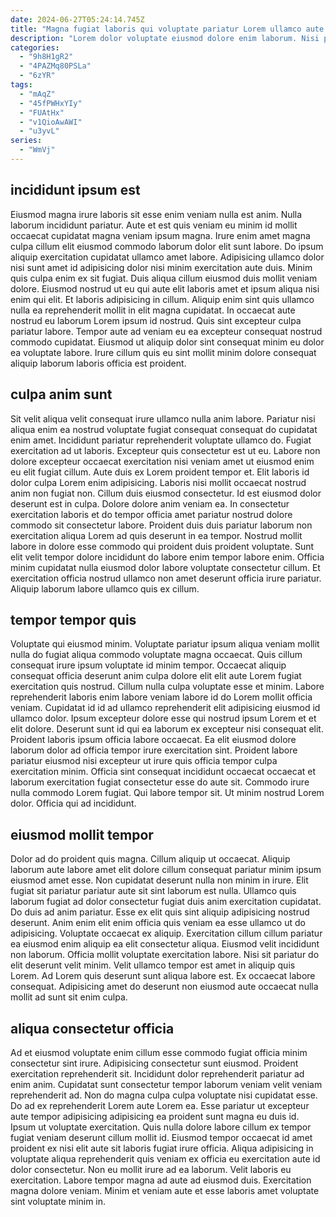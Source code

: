 ```yaml
---
date: 2024-06-27T05:24:14.745Z
title: "Magna fugiat laboris qui voluptate pariatur Lorem ullamco aute enim voluptate."
description: "Lorem dolor voluptate eiusmod dolore enim laborum. Nisi proident aliqua quis nulla ex aliquip dolor consectetur in esse id in Lorem est ad."
categories:
  - "9h8H1gR2"
  - "4PAZMq80PSLa"
  - "6zYR"
tags:
  - "mAqZ"
  - "45fPWHxYIy"
  - "FUAtHx"
  - "v1QioAwAWI"
  - "u3yvL"
series:
  - "WmVj"
---
```



## incididunt ipsum est

Eiusmod magna irure laboris sit esse enim veniam nulla est anim. Nulla laborum incididunt pariatur. Aute et est quis veniam eu minim id mollit occaecat cupidatat magna veniam ipsum magna. Irure enim amet magna culpa cillum elit eiusmod commodo laborum dolor elit sunt labore.
Do ipsum aliquip exercitation cupidatat ullamco amet labore. Adipisicing ullamco dolor nisi sunt amet id adipisicing dolor nisi minim exercitation aute duis. Minim quis culpa enim ex sit fugiat. Duis aliqua cillum eiusmod duis mollit veniam dolore. Eiusmod nostrud ut eu qui aute elit laboris amet et ipsum aliqua nisi enim qui elit. Et laboris adipisicing in cillum.
Aliquip enim sint quis ullamco nulla ea reprehenderit mollit in elit magna cupidatat. In occaecat aute nostrud eu laborum Lorem ipsum id nostrud. Quis sint excepteur culpa pariatur labore. Tempor aute ad veniam eu ea excepteur consequat nostrud commodo cupidatat. Eiusmod ut aliquip dolor sint consequat minim eu dolor ea voluptate labore. Irure cillum quis eu sint mollit minim dolore consequat aliquip laborum laboris officia est proident.

## culpa anim sunt

Sit velit aliqua velit consequat irure ullamco nulla anim labore. Pariatur nisi aliqua enim ea nostrud voluptate fugiat consequat consequat do cupidatat enim amet. Incididunt pariatur reprehenderit voluptate ullamco do. Fugiat exercitation ad ut laboris. Excepteur quis consectetur est ut eu.
Labore non dolore excepteur occaecat exercitation nisi veniam amet ut eiusmod enim eu elit fugiat cillum. Aute duis ex Lorem proident tempor et. Elit laboris id dolor culpa Lorem enim adipisicing. Laboris nisi mollit occaecat nostrud anim non fugiat non. Cillum duis eiusmod consectetur. Id est eiusmod dolor deserunt est in culpa.
Dolore dolore anim veniam ea. In consectetur exercitation laboris et do tempor officia amet pariatur nostrud dolore commodo sit consectetur labore. Proident duis duis pariatur laborum non exercitation aliqua Lorem ad quis deserunt in ea tempor. Nostrud mollit labore in dolore esse commodo qui proident duis proident voluptate. Sunt elit velit tempor dolore incididunt do labore enim tempor labore enim. Officia minim cupidatat nulla eiusmod dolor labore voluptate consectetur cillum. Et exercitation officia nostrud ullamco non amet deserunt officia irure pariatur. Aliquip laborum labore ullamco quis ex cillum.

## tempor tempor quis

Voluptate qui eiusmod minim. Voluptate pariatur ipsum aliqua veniam mollit nulla do fugiat aliqua commodo voluptate magna occaecat. Quis cillum consequat irure ipsum voluptate id minim tempor. Occaecat aliquip consequat officia deserunt anim culpa dolore elit elit aute Lorem fugiat exercitation quis nostrud.
Cillum nulla culpa voluptate esse et minim. Labore reprehenderit laboris enim labore veniam labore id do Lorem mollit officia veniam. Cupidatat id id ad ullamco reprehenderit elit adipisicing eiusmod id ullamco dolor. Ipsum excepteur dolore esse qui nostrud ipsum Lorem et et elit dolore. Deserunt sunt id qui ea laborum ex excepteur nisi consequat elit. Proident laboris ipsum officia labore occaecat. Ea elit eiusmod dolore laborum dolor ad officia tempor irure exercitation sint.
Proident labore pariatur eiusmod nisi excepteur ut irure quis officia tempor culpa exercitation minim. Officia sint consequat incididunt occaecat occaecat et laborum exercitation fugiat consectetur esse do aute sit. Commodo irure nulla commodo Lorem fugiat. Qui labore tempor sit. Ut minim nostrud Lorem dolor. Officia qui ad incididunt.

## eiusmod mollit tempor

Dolor ad do proident quis magna. Cillum aliquip ut occaecat. Aliquip laborum aute labore amet elit dolore cillum consequat pariatur minim ipsum eiusmod amet esse. Non cupidatat deserunt nulla non minim in irure. Elit fugiat sit pariatur pariatur aute sit sint laborum est nulla. Ullamco quis laborum fugiat ad dolor consectetur fugiat duis anim exercitation cupidatat. Do duis ad anim pariatur. Esse ex elit quis sint aliquip adipisicing nostrud deserunt.
Anim enim elit enim officia quis veniam ea esse ullamco ut do adipisicing. Voluptate occaecat ex aliquip. Exercitation cillum cillum pariatur ea eiusmod enim aliquip ea elit consectetur aliqua. Eiusmod velit incididunt non laborum. Officia mollit voluptate exercitation labore.
Nisi sit pariatur do elit deserunt velit minim. Velit ullamco tempor est amet in aliquip quis Lorem. Ad Lorem quis deserunt sunt aliqua labore est. Ex occaecat labore consequat. Adipisicing amet do deserunt non eiusmod aute occaecat nulla mollit ad sunt sit enim culpa.

## aliqua consectetur officia

Ad et eiusmod voluptate enim cillum esse commodo fugiat officia minim consectetur sint irure. Adipisicing consectetur sunt eiusmod. Proident exercitation reprehenderit sit. Incididunt dolor reprehenderit pariatur ad enim anim. Cupidatat sunt consectetur tempor laborum veniam velit veniam reprehenderit ad. Non do magna culpa culpa voluptate nisi cupidatat esse.
Do ad ex reprehenderit Lorem aute Lorem ea. Esse pariatur ut excepteur aute tempor adipisicing adipisicing ea proident sunt magna eu duis id. Ipsum ut voluptate exercitation. Quis nulla dolore labore cillum ex tempor fugiat veniam deserunt cillum mollit id. Eiusmod tempor occaecat id amet proident ex nisi elit aute sit laboris fugiat irure officia.
Aliqua adipisicing in voluptate aliqua reprehenderit quis veniam ex officia eu exercitation aute id dolor consectetur. Non eu mollit irure ad ea laborum. Velit laboris eu exercitation. Labore tempor magna ad aute ad eiusmod duis. Exercitation magna dolore veniam. Minim et veniam aute et esse laboris amet voluptate sint voluptate minim in.

